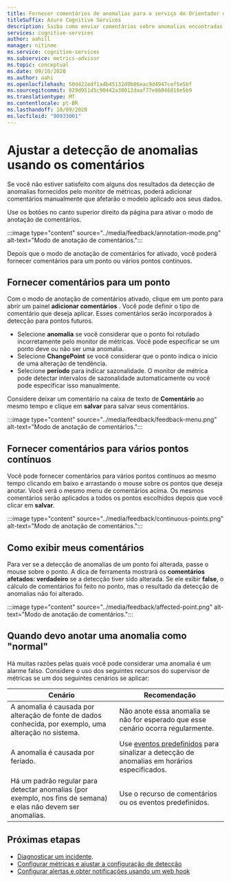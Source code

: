 ```yaml
---
title: Fornecer comentários de anomalias para o serviço do Orientador de métricas
titleSuffix: Azure Cognitive Services
description: Saiba como enviar comentários sobre anomalias encontradas por sua instância do supervisor de métricas e ajustar os resultados.
services: cognitive-services
author: aahill
manager: nitinme
ms.service: cognitive-services
ms.subservice: metrics-advisor
ms.topic: conceptual
ms.date: 09/10/2020
ms.author: aahi
ms.openlocfilehash: 50d422edf1a4b45132d0b86eac9d4947cef5e5bf
ms.sourcegitcommit: 829d951d5c90442a38012daaf77e86046018e5b9
ms.translationtype: MT
ms.contentlocale: pt-BR
ms.lasthandoff: 10/09/2020
ms.locfileid: "90933001"
---
```

# <a name="adjust-anomaly-detection-using-feedback"></a>Ajustar a detecção de anomalias usando os comentários

Se você não estiver satisfeito com alguns dos resultados da detecção de anomalias fornecidos pelo monitor de métricas, poderá adicionar comentários manualmente que afetarão o modelo aplicado aos seus dados. 

Use os botões no canto superior direito da página para ativar o modo de anotação de comentários.

:::image type="content" source="../media/feedback/annotation-mode.png" alt-text="Modo de anotação de comentários.":::

Depois que o modo de anotação de comentários for ativado, você poderá fornecer comentários para um ponto ou vários pontos contínuos.

## <a name="give-feedback-for-one-point"></a>Fornecer comentários para um ponto 

Com o modo de anotação de comentários ativado, clique em um ponto para abrir um painel **adicionar comentários** . Você pode definir o tipo de comentário que deseja aplicar. Esses comentários serão incorporados à detecção para pontos futuros.  

* Selecione **anomalia** se você considerar que o ponto foi rotulado incorretamente pelo monitor de métricas. Você pode especificar se um ponto deve ou não ser uma anomalia. 
* Selecione **ChangePoint** se você considerar que o ponto indica o início de uma alteração de tendência.
* Selecione **período** para indicar sazonalidade. O monitor de métrica pode detectar intervalos de sazonalidade automaticamente ou você pode especificar isso manualmente. 

Considere deixar um comentário na caixa de texto de **Comentário** ao mesmo tempo e clique em **salvar** para salvar seus comentários.

:::image type="content" source="../media/feedback/feedback-menu.png" alt-text="Modo de anotação de comentários.":::

## <a name="give-feedback-for-multiple-continuous-points"></a>Fornecer comentários para vários pontos contínuos

Você pode fornecer comentários para vários pontos contínuos ao mesmo tempo clicando em baixo e arrastando o mouse sobre os pontos que deseja anotar. Você verá o mesmo menu de comentários acima. Os mesmos comentários serão aplicados a todos os pontos escolhidos depois que você clicar em **salvar**.

:::image type="content" source="../media/feedback/continuous-points.png" alt-text="Modo de anotação de comentários.":::

## <a name="how-to-view-my-feedback"></a>Como exibir meus comentários

Para ver se a detecção de anomalias de um ponto foi alterada, passe o mouse sobre o ponto. A dica de ferramenta mostrará os **comentários afetados: verdadeiro** se a detecção tiver sido alterada. Se ele exibir **false**, o cálculo de comentários foi feito no ponto, mas o resultado da detecção de anomalias não foi alterado.

:::image type="content" source="../media/feedback/affected-point.png" alt-text="Modo de anotação de comentários.":::

## <a name="when-should-i-annotate-an-anomaly-as-normal"></a>Quando devo anotar uma anomalia como "normal"

Há muitas razões pelas quais você pode considerar uma anomalia é um alarme falso. Considere o uso dos seguintes recursos do supervisor de métricas se um dos seguintes cenários se aplicar:


|Cenário  |Recomendação |
|---------|---------|
|A anomalia é causada por alteração de fonte de dados conhecida, por exemplo, uma alteração no sistema.     | Não anote essa anomalia se não for esperado que esse cenário ocorra regularmente.        |
|A anomalia é causada por feriado.     | Use [eventos predefinidos](configure-metrics.md#preset-events) para sinalizar a detecção de anomalias em horários especificados.       |
|Há um padrão regular para detectar anomalias (por exemplo, nos fins de semana) e elas não devem ser anomalias.      |Use o recurso de comentários ou os eventos predefinidos.        |

## <a name="next-steps"></a>Próximas etapas
- [Diagnosticar um incidente](diagnose-incident.md).
- [Configurar métricas e ajustar a configuração de detecção](configure-metrics.md)
- [Configurar alertas e obter notificações usando um web hook](../how-tos/alerts.md)